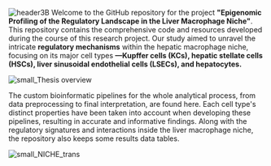 ![header3B](https://github.com/joelpablos/Epigenetics-Liver-Macrophage-Niche/assets/27351828/74427a9a-46e7-44ec-a792-81bd33317acf)
Welcome to the GitHub repository for the project **"Epigenomic Profiling of the Regulatory Landscape in the Liver Macrophage Niche"**. This repository contains the comprehensive code and resources developed during the course of this research project. Our study aimed to unravel the intricate **regulatory mechanisms** within the hepatic macrophage niche, focusing on its major cell types **—Kupffer cells (KCs), hepatic stellate cells (HSCs), liver sinusoidal endothelial cells (LSECs), and hepatocytes.**

![small_Thesis overview](https://github.com/joelpablos/Epigenetics-Liver-Macrophage-Niche/assets/27351828/48d5e96c-e420-43b4-b252-39bb5d4f31b3)

The custom bioinformatic pipelines for the whole analytical process, from data preprocessing to final interpretation, are found here. Each cell type's distinct properties have been taken into account when developing these pipelines, resulting in accurate and informative findings. Along with the regulatory signatures and interactions inside the liver macrophage niche, the repository also keeps some results data tables.

![small_NICHE_trans](https://github.com/joelpablos/Epigenetics-Liver-Macrophage-Niche/assets/27351828/4ca59668-bcc1-4b27-a63d-4387b44bc8c8)
